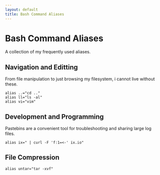 ```yaml
---
layout: default
title: Bash Command Aliases
---
```


Bash Command Aliases
====================

A collection of my frequently used aliases.

Navigation and Editting
-----------------------

From file manipulation to just browsing my filesystem, i cannot live without
these.

    alias ..="cd .."
    alias ll="ls -al"
    alias vi="vim"

Development and Programming
---------------------------

Pastebins are a convenient tool for troubleshooting and sharing large log
files.

    alias ix=" | curl -F 'f:1=<-' ix.io"

File Compression
----------------

    alias untar="tar -xvf"
